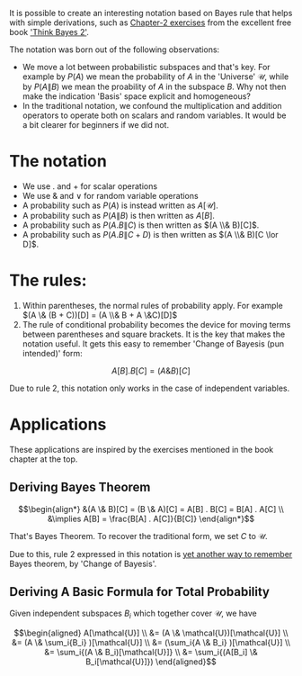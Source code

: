 It is possible to create an interesting notation based on Bayes rule that helps with simple derivations, such as [Chapter-2 exercises](https://colab.research.google.com/github/AllenDowney/ThinkBayes2/blob/master/notebooks/chap02.ipynb) from the excellent free book ['Think Bayes 2'](https://allendowney.github.io/ThinkBayes2/).

The notation was born out of the following observations:
  - We move a lot between probabilistic subspaces and that's key. For example by $P(A)$ we mean the probability of $A$ in the 'Universe' $\mathcal{U}$, while by $P(A\|B)$ we mean the proability of $A$ in the subspace $B$. Why not then make the indication 'Basis' space explicit and homogeneous?
  - In the traditional notation, we confound the multiplication and addition operators to operate both on scalars and random variables. It would be a bit clearer for beginners if we did not.

# The notation
  - We use $.$ and $+$ for scalar operations
  - We use $\&$ and $\lor$ for random variable operations
  - A probability such as $P(A)$ is instead written as $A[\mathcal{U}]$. 
  - A probability such as $P(A \| B)$ is then written as $A[B]$.
  - A probability such as $P(A.B \| C)$ is then written as $(A \\& B)[C]$.
  - A probability such as $P(A.B \| C+D)$ is then written as $(A \\& B)[C \lor D]$.
 
# The rules:
  1. Within parentheses, the normal rules of probability apply. For example $(A \& (B + C))[D] =  (A \\& B + A \&C)[D]$
  2. The rule of conditional probability becomes the device for moving terms between parentheses and square brackets. It is the key that makes the notation useful. It gets this easy to remember 'Change of Bayesis (pun intended)' form:
  
  $$ A[B] . B[C] = (A \& B)[C] $$

Due to rule 2, this notation only works in the case of independent variables. 

# Applications

These applications are inspired by the exercises mentioned in the book chapter at the top.

## Deriving Bayes Theorem

$$\begin{align*} 
&(A \& B)[C] = (B \& A)[C] = A[B] . B[C] = B[A] . A[C] 
\\ &\implies A[B] = \frac{B[A] . A[C]}{B[C]}
\end{align*}$$

That's Bayes Theorem. To recover the traditional form, we set $C$ to $\mathcal{U}$. 

Due to this, rule 2 expressed in this notation is [yet another way to remember](short-notes/2022-04-01-remember-bayes.md) Bayes theorem, by 'Change of Bayesis'.

## Deriving A Basic Formula for Total Probability

Given independent subspaces $B_i$ which together cover $\mathcal{U}$, we have

$$\begin{aligned} 
A[\mathcal{U}] 
\\ &= (A \& \mathcal{U})[\mathcal{U}] 
\\ &= (A \& \sum_i{B_i} )[\mathcal{U}] 
\\ &= (\sum_i{A \& B_i} )[\mathcal{U}] 
\\ &= \sum_i{(A \& B_i)[\mathcal{U}]}
\\ &= \sum_i{(A[B_i] \& B_i[\mathcal{U}]})
\end{aligned}$$
